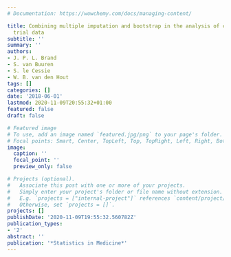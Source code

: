 ```yaml
---
# Documentation: https://wowchemy.com/docs/managing-content/

title: Combining multiple imputation and bootstrap in the analysis of cost-effectiveness
  trial data
subtitle: ''
summary: ''
authors:
- J. P. L. Brand
- S. van Buuren
- S. le Cessie
- W. B. van den Hout
tags: []
categories: []
date: '2018-06-01'
lastmod: 2020-11-09T20:55:32+01:00
featured: false
draft: false

# Featured image
# To use, add an image named `featured.jpg/png` to your page's folder.
# Focal points: Smart, Center, TopLeft, Top, TopRight, Left, Right, BottomLeft, Bottom, BottomRight.
image:
  caption: ''
  focal_point: ''
  preview_only: false

# Projects (optional).
#   Associate this post with one or more of your projects.
#   Simply enter your project's folder or file name without extension.
#   E.g. `projects = ["internal-project"]` references `content/project/deep-learning/index.md`.
#   Otherwise, set `projects = []`.
projects: []
publishDate: '2020-11-09T19:55:32.560782Z'
publication_types:
- '2'
abstract: ''
publication: '*Statistics in Medicine*'
---
```

